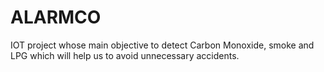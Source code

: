 # ALARMCO
IOT project whose main objective to detect Carbon Monoxide, smoke and LPG which will help us to avoid unnecessary accidents.
